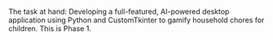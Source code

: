 The task at hand: Developing a full-featured, AI-powered desktop application using Python and CustomTkinter to gamify household chores for children. This is Phase 1.
